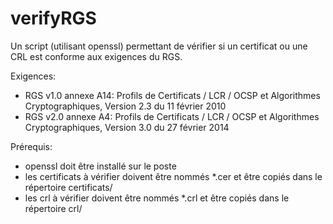 verifyRGS
==============
Un script (utilisant openssl) permettant de vérifier si un certificat ou une CRL est conforme aux exigences du RGS.

Exigences:
- RGS v1.0 annexe A14: Profils de Certificats / LCR / OCSP et Algorithmes Cryptographiques, Version 2.3 du 11 février 2010
- RGS v2.0 annexe A4: Profils de Certificats / LCR / OCSP et Algorithmes Cryptographiques, Version 3.0 du 27 février 2014

Prérequis: 
- openssl doit être installé sur le poste
- les certificats à vérifier doivent être nommés *.cer et être copiés dans le répertoire certificats/
- les crl à vérifier doivent être nommés *.crl et être copiés dans le répertoire crl/